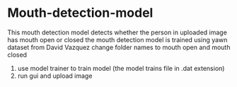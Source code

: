 # Mouth-detection-model
This mouth detection model detects whether the person in uploaded image has mouth open or closed
the mouth detection model is trained using yawn dataset from David Vazquez
change folder names to mouth open and mouth closed
1. use model trainer to train model (the model trains file in .dat extension)
2. run gui and upload image
